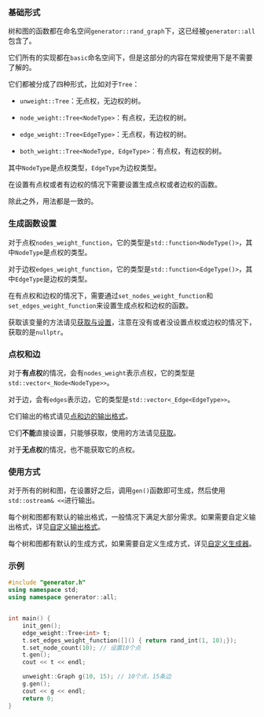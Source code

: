 ### 基础形式

树和图的函数都在命名空间`generator::rand_graph`下，这已经被`generator::all`包含了。

它们所有的实现都在`basic`命名空间下，但是这部分的内容在常规使用下是不需要了解的。

它们都被分成了四种形式，比如对于`Tree`：

- `unweight::Tree`：无点权，无边权的树。

- `node_weight::Tree<NodeType>`：有点权，无边权的树。

- `edge_weight::Tree<EdgeType>`：无点权，有边权的树。

- `both_weight::Tree<NodeType, EdgeType>`：有点权，有边权的树。

其中`NodeType`是点权类型，`EdgeType`为边权类型。

在设置有点权或者有边权的情况下需要设置生成点权或者边权的函数。

除此之外，用法都是一致的。

### 生成函数设置

对于点权`nodes_weight_function`，它的类型是`std::function<NodeType()>`，其中`NodeType`是点权的类型。

对于边权`edges_weight_function`，它的类型是`std::function<EdgeType()>`，其中`EdgeType`是边权的类型。

在有点权和边权的情况下，需要通过`set_nodes_weight_function`和`set_edges_weight_function`来设置生成点权和边权的函数。

获取该变量的方法请见[获取与设置](/user/tools/setter_getter.md)，注意在没有或者没设置点权或边权的情况下，获取的是`nullptr`。

### 点权和边

对于**有点权**的情况，会有`nodes_weight`表示点权，它的类型是`std::vector<_Node<NodeType>>`。

对于边，会有`edges`表示边，它的类型是`std::vector<_Edge<EdgeType>>`。

它们输出的格式请见[点和边的输出格式](/user/rand_tree/node_edge.md)。

它们**不能**直接设置，只能够获取，使用的方法请见[获取](/user/tools/setter_getter.md)。

对于**无点权**的情况，也不能获取它的点权。

### 使用方式

对于所有的树和图，在设置好之后，调用`gen()`函数即可生成，然后使用`std::ostream& <<`进行输出。

每个树和图都有默认的输出格式，一般情况下满足大部分需求。如果需要自定义输出格式，详见[自定义输出格式](/user/tools/set_output.md)。

每个树和图都有默认的生成方式，如果需要自定义生成方式，详见[自定义生成器](/user/tools/set_generator.md)。

### 示例

```cpp
#include "generator.h"
using namespace std;
using namespace generator::all;


int main() {
    init_gen();
    edge_weight::Tree<int> t;
    t.set_edges_weight_function([]() { return rand_int(1, 10);});
    t.set_node_count(10); // 设置10个点
    t.gen();
    cout << t << endl;

    unweight::Graph g(10, 15); // 10个点，15条边
    g.gen();
    cout << g << endl;
    return 0;
}
```
